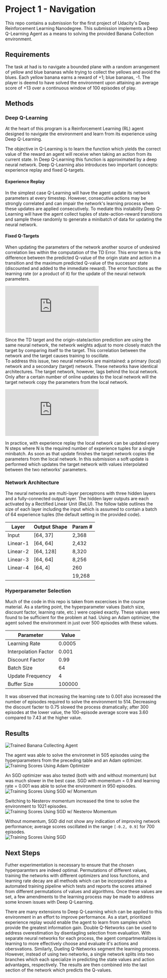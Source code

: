 # Project 1 - Navigation

This repo contains a submission for the first project of Udacity's Deep Reinforcement Learning Nanodegree. This submission implements a Deep Q-Learning Agent as a means to solving the provided Banana Collection environment.

## Requirements

The task at had is to navigate a bounded plane with a random arrangement of yellow and blue bananas while trying to collect the yellows and avoid the blues. Each yellow banana earns a reward of +1; blue bananas, -1. The player is deemd to have solved the environment upon attaining an average score of +13 over a continuous window of 100 episodes of play.

## Methods

### Deep Q-Learning

At the heart of this program is a Reinforcement Learning (RL) agent designed to navigate the environment and learn from its experience using Deep Q-Learning.

The objective in Q-Learning is to learn the function which yields the correct value of the reward an agent will receive when taking an action from its current state. In Deep Q-Learning this function is approximated by a deep neural network. Deep Q-Learning also introduces two important concepts: experience replay and fixed Q-targets.

#### Experience Replay

In the simplest case Q-Learning will have the agent update its network parameters at every timestep. However, consecutive actions may be strongly correlated and can impair the network's learning process when these updates are applied consecutively. To mediate this instability Deep Q-Learning will have the agent collect tuples of state-action-reward transitions and sample these randomly to generate a minibatch of data for updating the neural network.

#### Fixed Q-Targets

When updating the parameters of the network another source of undesired correlation lies within the computation of the TD Error. This error term is the difference between the predicted Q-value of the origin state and action in a transition and the maximum predicted Q-value of the successor state (discounted and added to the immediate reward). The error functions as the learning rate (or a product of it) for the update of the neural network parameters.

![equation](https://latex.codecogs.com/gif.latex?%5CDelta%20w%20%3D%20%5Calpha%20%5Ccdot%20%5Coverbrace%7B%28%20%5Cunderbrace%7BR%20&plus;%20%5Cgamma%20%5Cmax_a%5Chat%7Bq%7D%28S%27%2C%20a%2C%20w%29%7D_%7B%5Crm%20%7BTD%7Etarget%7D%7D%20-%20%5Cunderbrace%7B%5Chat%7Bq%7D%28S%2C%20A%2C%20w%29%7D_%7B%5Crm%20%7Bold%7Evalue%7D%7D%29%7D%5E%7B%5Crm%20%7BTD%7Eerror%7D%7D%20%5Cnabla_w%5Chat%7Bq%7D%28S%2C%20A%2C%20w%29)

Since the TD target and the origin-state/action prediction are using the same neural network, the network weights adjust to more closely match the target by comparing itself to the target. This correlation between the network and the target causes training to oscillate.  
To address this issue, two neural networks are maintained: a primary (local) network  and a secondary (target) network. These networks have identical architectures. The target network, however, lags behind the local network. Only after a certain number of online updates to the local network will the target network copy the parameters from the local network.

![equation](https://latex.codecogs.com/gif.latex?%5CDelta%20w%20%3D%20%5Calpha%20%5Ccdot%20%5Coverbrace%7B%28%20%5Cunderbrace%7BR%20&plus;%20%5Cgamma%20%5Cmax_a%5Chat%7Bq%7D%28S%27%2C%20a%2C%20w%5E-%29%7D_%7B%5Crm%20%7BTD%7Etarget%7D%7D%20-%20%5Cunderbrace%7B%5Chat%7Bq%7D%28S%2C%20A%2C%20w%29%7D_%7B%5Crm%20%7Bold%7Evalue%7D%7D%29%7D%5E%7B%5Crm%20%7BTD%7Eerror%7D%7D%20%5Cnabla_w%5Chat%7Bq%7D%28S%2C%20A%2C%20w%29)

In practice, with experience replay the local network can be updated every N steps where N is the required number of experience tuples for a single minibatch. As soon as that update finishes the target network copies the parameters from the local network. In this submission a soft update is performed which updates the target network with values interpolated between the two networks' parameters.

### Network Architecture

The neural networks are multi-layer perceptrons with three hidden layers and a fully-connected output layer. The hidden layer outputs are each activated by a Rectified Linear Unit (ReLU). The follow table outlines the size of each layer including the input which is assumed to contain a batch of 64 experience tuples (the default setting in the provided code).


| Layer    | Output Shape | Param # |
| ---------| ------------ | ------- |
| Input    | [64, 37]     | 2,368   |
| Linear-1 | [64, 64]     | 2,432   |
| Linear-2 | [64, 128]    | 8,320   |
| Linear-3 | [64, 64]     | 8,256   |
| Linear-4 | [64, 4]      | 260     |
|          |              | 19,268  |

### Hyperparameter Selection

Much of the code in this repo is taken from excercises in the course material. As a starting point, the hyperparameter values (batch size, discount factor, learning rate, etc.) were copied exactly. These values were found to be sufficient for the problem at had. Using an Adam optimizer, the agent solved the environment in just over 500 episodes with these values.

| Parameter            | Value  |
| -------------------- | ------ |
| Learning Rate        | 0.0005 |
| Interpolation Factor | 0.001  |
| Discount Factor      | 0.99   |
| Batch Size           | 64     |
| Update Frequency     | 4      |
| Buffer Size          | 100000 |

It was observed that increasing the learning rate to 0.001 also increased the number of episodes required to solve the environment to 514. Decreasing the discount facter to 0.75 slowed the process dramatically; after 300 episodes at the lower value, the 100-episode average score was 3.60 compared to 7.43 at the higher value.

## Results

![Trained Banana Collecting Agent](/media/trained_agent.gif 'Oh Banana')

The agent was able to solve the environmet in 505 episodes using the hyperparameters from the preceding table and an Adam optimizer.  
![Training Scores Using Adam Optimizer](/media/training_scores_adam.jpg 'Adam')

An SGD optimizer was also tested (both with and without momentum) but was much slower in the best case. SGD with momentum = 0.9 and learning rate = 0.001 was able to solve the environment in 950 episodes.  
![Training Scores Using SGD w/ Momentum](/media/training_scores_sgd_momentum.jpg 'SGD w/ Momentum = 0.9')

Switching to Nesterov momentum increased the time to solve the environment to 1021 episodes.  
![Training Scores Using SGD w/ Nesterov Momentum](/media/training_scores_sgd_nesterov.jpg 'SGD w/ Nesterov Momentum = 0.9')

Without momentum, SGD did not show any indication of improving network performance; average scores oscillated in the range `[-0.2, 0.9]` for 700 episodes.  
![Training Scores Using SGD](/media/training_scores_sgd.jpg 'SGD')

## Next Steps

Futher experimentation is necessary to ensure that the chosen hyperparamters are indeed optimal. Permutations of different values, training the networks with different optimizers and loss functions, and learning rate decay are all methods which can be incorporated into a automated training pipeline which tests and reports the scores attained from different permutations of values and algorithms. Once these values are set, a few amendments to the learning process may be made to address some known issues with Deep Q-Learning.

There are many extensions to Deep Q-Learning which can be applied to this environment in an effort to improve performance. As a start, prioritized experience replay would enable the agent to learn from samples which provide the greatest information gain. Double Q-Networks can be used to address overestimation by disentagling selection from evaluation. With separate neural networks for each process, the agent compartmentalizes is learning to more effectively choose and evaluate it's actions and obersvations. Similarly, Dueling Q-Networks segment the learning process. However, instead of using two networks, a single network splits into two branches which each specialize in predicting the state values and action advantages, respectively. The results are then combined into the last section of the network which predicts the Q-values.